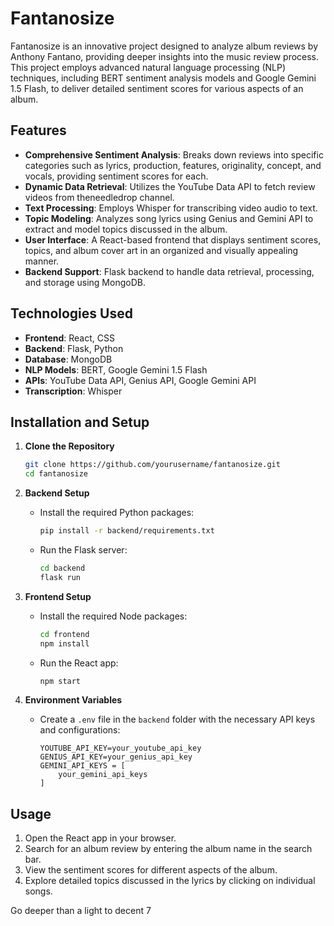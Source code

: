 # Fantanosize

Fantanosize is an innovative project designed to analyze album reviews by Anthony Fantano, providing deeper insights into the music review process. This project employs advanced natural language processing (NLP) techniques, including BERT sentiment analysis models and Google Gemini 1.5 Flash, to deliver detailed sentiment scores for various aspects of an album.

## Features

- **Comprehensive Sentiment Analysis**: Breaks down reviews into specific categories such as lyrics, production, features, originality, concept, and vocals, providing sentiment scores for each.
- **Dynamic Data Retrieval**: Utilizes the YouTube Data API to fetch review videos from theneedledrop channel.
- **Text Processing**: Employs Whisper for transcribing video audio to text.
- **Topic Modeling**: Analyzes song lyrics using Genius and Gemini API to extract and model topics discussed in the album.
- **User Interface**: A React-based frontend that displays sentiment scores, topics, and album cover art in an organized and visually appealing manner.
- **Backend Support**: Flask backend to handle data retrieval, processing, and storage using MongoDB.

## Technologies Used

- **Frontend**: React, CSS
- **Backend**: Flask, Python
- **Database**: MongoDB
- **NLP Models**: BERT, Google Gemini 1.5 Flash
- **APIs**: YouTube Data API, Genius API, Google Gemini API
- **Transcription**: Whisper

## Installation and Setup

1. **Clone the Repository**
    ```bash
    git clone https://github.com/yourusername/fantanosize.git
    cd fantanosize
    ```

2. **Backend Setup**
    - Install the required Python packages:
      ```bash
      pip install -r backend/requirements.txt
      ```
    - Run the Flask server:
      ```bash
      cd backend
      flask run
      ```

3. **Frontend Setup**
    - Install the required Node packages:
      ```bash
      cd frontend
      npm install
      ```
    - Run the React app:
      ```bash
      npm start
      ```

4. **Environment Variables**
    - Create a `.env` file in the `backend` folder with the necessary API keys and configurations:
      ```env
      YOUTUBE_API_KEY=your_youtube_api_key
      GENIUS_API_KEY=your_genius_api_key
      GEMINI_API_KEYS = [
          your_gemini_api_keys
      ]
      ```

## Usage

1. Open the React app in your browser.
2. Search for an album review by entering the album name in the search bar.
3. View the sentiment scores for different aspects of the album.
4. Explore detailed topics discussed in the lyrics by clicking on individual songs.



Go deeper than a light to decent 7
